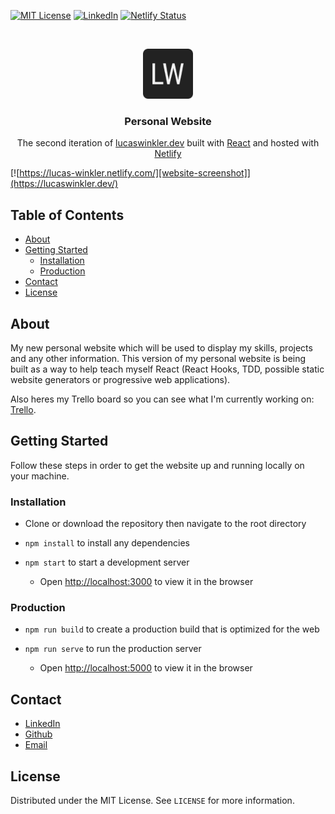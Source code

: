 [![MIT License][license-shield]][license-url]
[![LinkedIn][linkedin-shield]][linkedin-url]
[![Netlify Status](https://api.netlify.com/api/v1/badges/5b78ae9f-6887-468c-8cd3-33a2a05738dc/deploy-status)](https://app.netlify.com/sites/lucaswinkler/deploys)

<br />
<p align="center">
  <a href="https://lucaswinkler.dev/">
    <img src="public/images/android-chrome-192x192.png" alt="Logo" width="80" height="80">
  </a>

  <h3 align="center">Personal Website</h3>

  <p align="center">
    The second iteration of <a href="https://lucaswinkler.dev/">lucaswinkler.dev</a> built with <a href="https://reactjs.org/">React</a> and hosted with <a href="https://www.netlify.com/">Netlify</a>
  </p>

[![https://lucas-winkler.netlify.com/][website-screenshot]](https://lucaswinkler.dev/)

</p>

## Table of Contents

- [About](#about)
- [Getting Started](#getting-started)
  - [Installation](#installation)
  - [Production](#production)
- [Contact](#contact)
- [License](#license)

## About

My new personal website which will be used to display my skills, projects and any other information. This version of my personal website is being built as a way to help teach myself React (React Hooks, TDD, possible static website generators or progressive web applications).

Also heres my Trello board so you can see what I'm currently working on: <a href="https://trello.com/b/XkUzALBz/personal-website-board">Trello</a>.

## Getting Started

Follow these steps in order to get the website up and running locally on your machine.

### Installation

- Clone or download the repository then navigate to the root directory

- `npm install` to install any dependencies

- `npm start` to start a development server

  - Open [http://localhost:3000](http://localhost:3000) to view it in the browser

### Production

- `npm run build` to create a production build that is optimized for the web

- `npm run serve` to run the production server

  - Open [http://localhost:5000](http://localhost:5000) to view it in the browser

## Contact

- [LinkedIn](https://linkedin.com/in/lucas-winkler)
- [Github](https://github.com/lucaswinkler)
- [Email](mailto:lucasj.winkler1999@gmail.com)

## License

Distributed under the MIT License. See `LICENSE` for more information.

[license-shield]: https://img.shields.io/badge/license-MIT-blue.svg?style=flat-square
[license-url]: https://choosealicense.com/licenses/mit
[linkedin-shield]: https://img.shields.io/badge/-LinkedIn-black.svg?style=flat-square&logo=linkedin&colorB=555
[linkedin-url]: https://www.linkedin.com/in/lucas-winkler/
[website-screenshot]: ./public/images/screenshot.png
